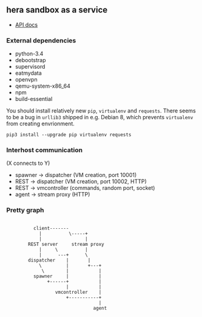 ## hera sandbox as a service

* [API docs](API.md)

### External dependencies

* python-3.4
* debootstrap
* supervisord
* eatmydata
* openvpn
* qemu-system-x86_64
* npm
* build-essential

You should install relatively new `pip`, `virtualenv` and `requests`. There seems to be a bug in `urllib3` shipped in e.g. Debian 8, which prevents `virtualenv` from creating envrionment.

```
pip3 install --upgrade pip virtualenv requests
```

### Interhost communication

(X connects to Y)

* spawner -> dispatcher (VM creation, port 10001)
* REST -> dispatcher (VM creation, port 10002, HTTP)
* REST -> vmcontroller (commands, random port, socket)
* agent -> stream proxy (HTTP)

### Pretty graph

```

          client-------
            |          \-----+
            |                |
        REST server     stream proxy
            |     \          |
            |      ---+      \
        dispatcher    |       |
            \         |       +---+
             \        |           |
          spawner     |           |
               +------+           |
                      |           |
                  vmcontroller    |
                      +-----------+
                                  |
                                agent

```
